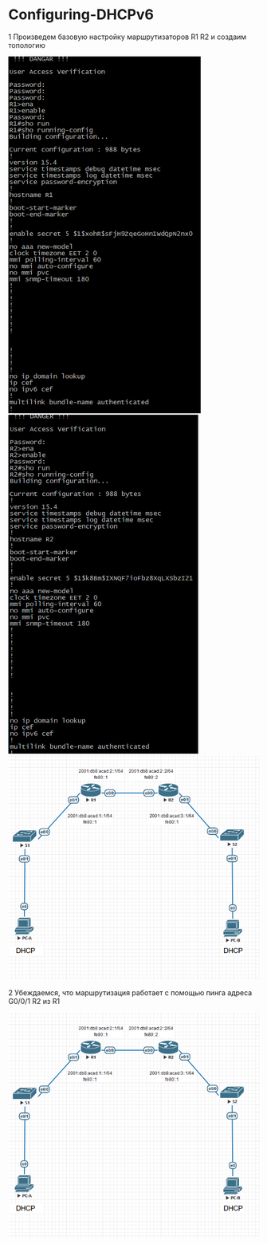 # Configuring-DHCPv6
1 Произведем базовую настройку маршрутизаторов R1 R2 и создаим топологию 

![](https://github.com/iGORnetwork/Configuring-DHCPv6/blob/main/image/Screenshot_1.png)
![](https://github.com/iGORnetwork/Configuring-DHCPv6/blob/main/image/Screenshot_2.png)
![](https://github.com/iGORnetwork/Configuring-DHCPv6/blob/main/image/Screenshot_3.png)

2 Убеждаемся, что маршрутизация работает с помощью пинга адреса G0/0/1 R2 из R1

![](https://github.com/iGORnetwork/Configuring-DHCPv6/blob/main/image/Screenshot_3.png)
